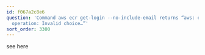 ```yaml
---
id: f067a2c8e6
question: 'Command aws ecr get-login --no-include-email returns “aws: error: argument
  operation: Invalid choice…”'
sort_order: 3300
---
```


see here

